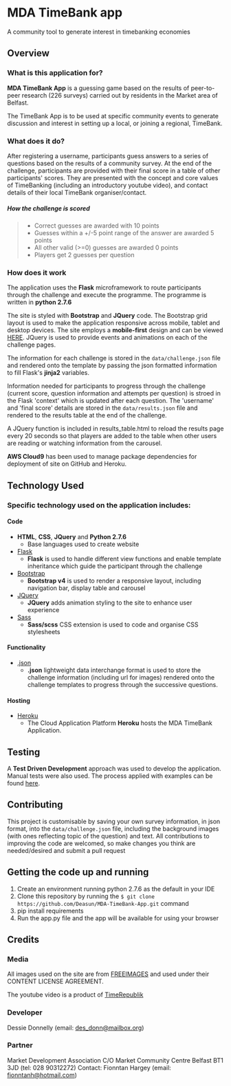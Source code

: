 # MDA TimeBank app
A community tool to generate interest in timebanking economies

## Overview

### What is this application for?
**MDA TimeBank App** is a guessing game based on the results of peer-to-peer research (226 surveys) carried out by residents in the Market area of Belfast.

The TimeBank App is to be used at specific community events to generate discussion and interest in setting up a local, or joining a regional, TimeBank.

### What does it do?
After registering a username, participants guess answers to a series of questions based on the results of a community survey. At the end of the challenge, participants are provided with their final score in a table of  other participants' scores. They are presented with the concept and core values of TimeBanking (including an introductory youtube video), and contact details of their local TimeBank organiser/contact.

##### How the challenge is scored
> * Correct guesses are awarded with 10 points
> * Guesses within a +/-5 point range of the answer are awarded 5 points
> * All other valid (>=0) guesses are awarded 0 points
> * Players get 2 guesses per question

### How does it work
The application uses the **Flask** microframework to route participants through the challenge and execute the programme. The programme is written in **python 2.7.6**

The site is styled with **Bootstrap** and **JQuery** code. The Bootstrap grid layout is used to make the application responsive across mobile, tablet and desktop devices. The site employs a **mobile-first** design and can be viewed [HERE](https://mda-timebank.herokuapp.com/). JQuery is used to provide events and animations on each of the challenge pages.

The information for each challenge is stored in the ```data/challenge.json``` file and rendered onto the template by passing the json formatted information to fill Flask's **jinja2** variables. 

Information needed for participants to progress through the challenge (current score, question information and attempts per question)  is stroed in the Flask 'context' which is updated after each question. The 'username' and 'final score' details are stored in the ```data/results.json``` file and rendered to the results table at the end of the challenge.

A JQuery function is included in results_table.html to reload the results page every 20 seconds so that players are added to the table when other users are reading or watching information from the carousel.

**AWS Cloud9** has been used to manage package dependencies for deployment of site on GitHub and Heroku. 


## Technology Used

### Specific technology used on the application includes:

#### Code
- **HTML**, **CSS**, **JQuery** and **Python 2.7.6**
    - Base languages used to create website
- [Flask](http://flask.pocoo.org/)
    - **Flask** is used to handle different view functions and enable template inheritance which guide the participant through the challenge
- [Bootstrap](http://getbootstrap.com/)
    - **Bootstrap v4** is used to render a responsive layout, including navigation bar, display table and carousel
- [JQuery](https://jquery.com)
    - **JQuery** adds animation styling to the site to enhance user experience
- [Sass](https://sass-lang.com/)
    - **Sass/scss** CSS extension is used to code and organise CSS stylesheets

#### Functionality
- [.json](https://www.json.org/)
    - **.json** lightweight data interchange format is used to store the challenge information (including url for images) rendered onto the challenge templates to progress through the successive questions.

#### Hosting
- [Heroku](https://www.heroku.com/)
    - The Cloud Application Platform **Heroku** hosts the MDA TimeBank Application.


## Testing
A **Test Driven Development** approach was used to develop the application. Manual tests were also used. The process applied with examples can be found [here](testing/tdd.md).


## Contributing
This project is customisable by saving your own survey information, in json format, into the ```data/challenge.json``` file,  including the background images (with ones reflecting topic of the question) and text. All contributions to improving the code are welcomed, so make changes you think are needed/desired and submit a pull request

## Getting the code up and running
1. Create an environment running python 2.7.6 as the default in your IDE
2. Clone this repository by running the ```$ git clone https://github.com/Deasun/MDA-TimeBank-App.git``` command
3. pip install requirements
4. Run the app.py file and the app will be available for using your browser


## Credits

### Media
All images used on the site are from [FREEIMAGES](https://www.freeimages.com)
and used under their CONTENT LICENSE AGREEMENT.

The youtube video is a product of [TimeRepublik](https://timerepublik.com/)

### Developer
Dessie Donnelly (email: des_donn@mailbox.org)

### Partner
Market Development Association C/O Market Community Centre Belfast BT1 3JD (tel: 028 90312272)
Contact: Fionntan Hargey (email: fionntanh@hotmail.com)
